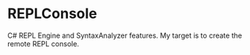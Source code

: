 # REPLConsole
C# REPL Engine and SyntaxAnalyzer features. My target is to create the remote REPL console.
